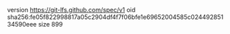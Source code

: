 version https://git-lfs.github.com/spec/v1
oid sha256:fe05f822998817a05c2904df4f7f06bfe1e69652004585c02449285134590eee
size 899
